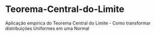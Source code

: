 # Teorema-Central-do-Limite
Aplicação empírica do Teorema Central do Limite - Como transformar distribuições Uniformes em uma Normal

